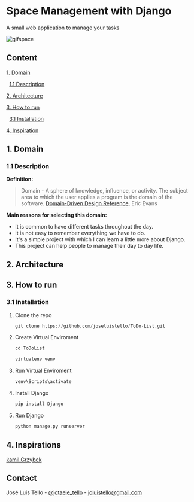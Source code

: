 # Space Management with Django

A small web application to manage your tasks

![gifspace](https://user-images.githubusercontent.com/65988061/136683114-bddefaf3-73ab-4892-be69-ed0f3835050a.gif)

## Content

[1. Domain](#1-Domain)

&nbsp;&nbsp;[1.1 Description](#11-description)

[2. Architecture](#2-Architecture)

[3. How to run](#3-How-to-run)

&nbsp;&nbsp;[3.1 Installation](#31-installation)

[4. Inspiration](#4-inspiration)

## 1. Domain

### 1.1 Description

**Definition:**

> Domain - A sphere of knowledge, influence, or activity. The subject area to which the user applies a program is the domain of the software. [Domain-Driven Design Reference](http://domainlanguage.com/ddd/reference/), Eric Evans

**Main reasons for selecting this domain:**

- It is common to have different tasks throughout the day.
- It is not easy to remember everything we have to do.
- It's a simple project with which I can learn a little more about Django.
- This project can help people to manage their day to day life.

## 2. Architecture

## 3. How to run

### 3.1 Installation

1. Clone the repo
   ```py
   git clone https://github.com/joseluistello/ToDo-List.git
   ```

2. Create Virtual Enviroment
   ```py
   cd ToDoList
   ```
   ```py
   virtualenv venv
   ```
   
3. Run Virtual Enviroment
   ```py
   venv\Scripts\activate
   ```
   
4. Install Django
   ```py
   pip install Django
   ```

5. Run Django 
   ```py
   python manage.py runserver
   ```


## 4. Inspirations

[kamil Grzybek](https://github.com/kgrzybek/modular-monolith-with-ddd)


<!-- CONTACT -->
## Contact

José Luis Tello - [@jotaele_tello](https://twitter.com/jotaele_tello) - joluistello@gmail.com
